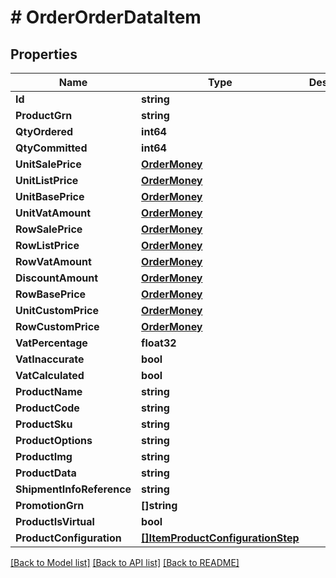 # # OrderOrderDataItem


## Properties 


Name | Type | Description | Notes
------------ | ------------- | ------------- | -------------
**Id**| **string** |   | [optional]
**ProductGrn**| **string** |   | [optional]
**QtyOrdered**| **int64** |   | [optional]
**QtyCommitted**| **int64** |   | [optional]
**UnitSalePrice**| [**OrderMoney**](OrderMoney.md) |   | [optional]
**UnitListPrice**| [**OrderMoney**](OrderMoney.md) |   | [optional]
**UnitBasePrice**| [**OrderMoney**](OrderMoney.md) |   | [optional]
**UnitVatAmount**| [**OrderMoney**](OrderMoney.md) |   | [optional]
**RowSalePrice**| [**OrderMoney**](OrderMoney.md) |   | [optional]
**RowListPrice**| [**OrderMoney**](OrderMoney.md) |   | [optional]
**RowVatAmount**| [**OrderMoney**](OrderMoney.md) |   | [optional]
**DiscountAmount**| [**OrderMoney**](OrderMoney.md) |   | [optional]
**RowBasePrice**| [**OrderMoney**](OrderMoney.md) |   | [optional]
**UnitCustomPrice**| [**OrderMoney**](OrderMoney.md) |   | [optional]
**RowCustomPrice**| [**OrderMoney**](OrderMoney.md) |   | [optional]
**VatPercentage**| **float32** |   | [optional]
**VatInaccurate**| **bool** |   | [optional]
**VatCalculated**| **bool** |   | [optional]
**ProductName**| **string** |   | [optional]
**ProductCode**| **string** |   | [optional]
**ProductSku**| **string** |   | [optional]
**ProductOptions**| **string** |   | [optional]
**ProductImg**| **string** |   | [optional]
**ProductData**| **string** |   | [optional]
**ShipmentInfoReference**| **string** |   | [optional]
**PromotionGrn**| **[]string** |   | [optional]
**ProductIsVirtual**| **bool** |   | [optional]
**ProductConfiguration**| [**[]ItemProductConfigurationStep**](ItemProductConfigurationStep.md) |   | [optional]


[[Back to Model list]](../../README.md#models) [[Back to API list]](../../README.md#endpoints) [[Back to README]](../../README.md)

